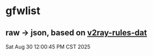 # gfwlist
## raw -> json, based on [v2ray-rules-dat](https://github.com/Loyalsoldier/v2ray-rules-dat)
Sat Aug 30 12:00:45 PM CST 2025

